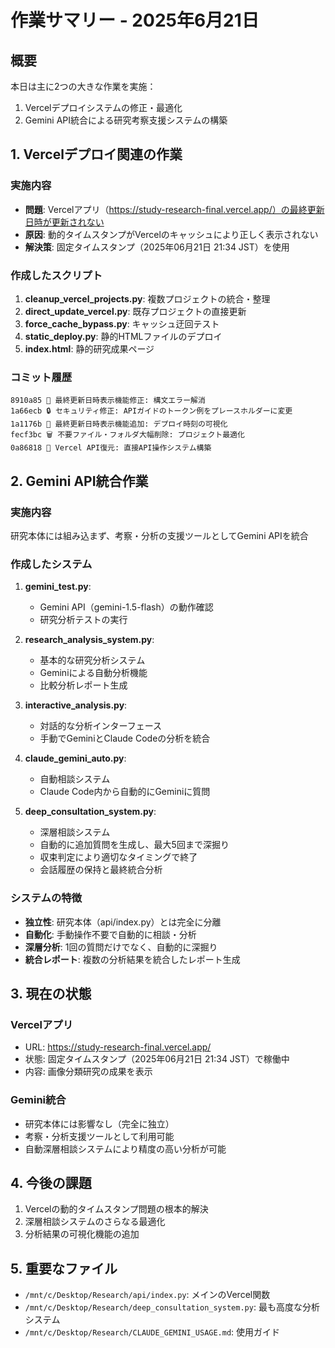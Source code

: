 # 作業サマリー - 2025年6月21日

## 概要
本日は主に2つの大きな作業を実施：
1. Vercelデプロイシステムの修正・最適化
2. Gemini API統合による研究考察支援システムの構築

## 1. Vercelデプロイ関連の作業

### 実施内容
- **問題**: Vercelアプリ（https://study-research-final.vercel.app/）の最終更新日時が更新されない
- **原因**: 動的タイムスタンプがVercelのキャッシュにより正しく表示されない
- **解決策**: 固定タイムスタンプ（2025年06月21日 21:34 JST）を使用

### 作成したスクリプト
1. **cleanup_vercel_projects.py**: 複数プロジェクトの統合・整理
2. **direct_update_vercel.py**: 既存プロジェクトの直接更新
3. **force_cache_bypass.py**: キャッシュ迂回テスト
4. **static_deploy.py**: 静的HTMLファイルのデプロイ
5. **index.html**: 静的研究成果ページ

### コミット履歴
```
8910a85 📅 最終更新日時表示機能修正: 構文エラー解消
1a66ecb 🔒 セキュリティ修正: APIガイドのトークン例をプレースホルダーに変更
1a1176b 📅 最終更新日時表示機能追加: デプロイ時刻の可視化
fecf3bc 🗑️ 不要ファイル・フォルダ大幅削除: プロジェクト最適化
0a86818 🔑 Vercel API復元: 直接API操作システム構築
```

## 2. Gemini API統合作業

### 実施内容
研究本体には組み込まず、考察・分析の支援ツールとしてGemini APIを統合

### 作成したシステム
1. **gemini_test.py**: 
   - Gemini API（gemini-1.5-flash）の動作確認
   - 研究分析テストの実行

2. **research_analysis_system.py**:
   - 基本的な研究分析システム
   - Geminiによる自動分析機能
   - 比較分析レポート生成

3. **interactive_analysis.py**:
   - 対話的な分析インターフェース
   - 手動でGeminiとClaude Codeの分析を統合

4. **claude_gemini_auto.py**:
   - 自動相談システム
   - Claude Code内から自動的にGeminiに質問

5. **deep_consultation_system.py**:
   - 深層相談システム
   - 自動的に追加質問を生成し、最大5回まで深掘り
   - 収束判定により適切なタイミングで終了
   - 会話履歴の保持と最終統合分析

### システムの特徴
- **独立性**: 研究本体（api/index.py）とは完全に分離
- **自動化**: 手動操作不要で自動的に相談・分析
- **深層分析**: 1回の質問だけでなく、自動的に深掘り
- **統合レポート**: 複数の分析結果を統合したレポート生成

## 3. 現在の状態

### Vercelアプリ
- URL: https://study-research-final.vercel.app/
- 状態: 固定タイムスタンプ（2025年06月21日 21:34 JST）で稼働中
- 内容: 画像分類研究の成果を表示

### Gemini統合
- 研究本体には影響なし（完全に独立）
- 考察・分析支援ツールとして利用可能
- 自動深層相談システムにより精度の高い分析が可能

## 4. 今後の課題
1. Vercelの動的タイムスタンプ問題の根本的解決
2. 深層相談システムのさらなる最適化
3. 分析結果の可視化機能の追加

## 5. 重要なファイル
- `/mnt/c/Desktop/Research/api/index.py`: メインのVercel関数
- `/mnt/c/Desktop/Research/deep_consultation_system.py`: 最も高度な分析システム
- `/mnt/c/Desktop/Research/CLAUDE_GEMINI_USAGE.md`: 使用ガイド